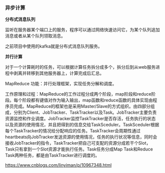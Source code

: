 ### 异步计算

**分布式消息队列**

监听在服务器某个端口上的服务，程序可以通过网络快速访问它，为某个队列追加消息或者从某个队列领取消息。

之前项目中使用的kafka就是分布式消息队列服务。

**并行计算**

对于一个计算耗时的任务，可以根据计算任务拆分成多个，拆分后到从web服务进程中剥离并转移到其他服务器上，计算完成后汇总。

MapReduce
功能：并行处理框架，实现任务分解和调度。

工作原理和过程：MapReduce的工作过程分成两个阶段，map阶段和reduce阶段。每个阶段都有键值对作为输入输出，map函数和reduce函数的具体实现由程序员完成。MapReduce的框架也是采用Master/Slave的方式组织。由四部分组成，分别为Client、JobTracker、TaskTracker以及Task。JobTracker主要负责资源监控和作业调度。JobTracker监控TaskTracker是否存活，任务执行的状态以及资源的使用情况，并且把得到的信息交给TaskSceduler。TaskSceduler根据每个TaskTracker的情况给分配响应的任务。TaskTracker会周期性通过heartbeats向JobTracker发送资源的使用情况，任务的执行状况等信息，同时会接收JobTracker的指令，TaskTracker把自己可支配的资源分成若干个Slot，Task只有拿到一个Slot资源才能执行任务。Task任务分成Map Task和Reduce Task两种任务，都是由TaskTracker进行调度的。

https://www.cnblogs.com/linyiman/p/10967348.html